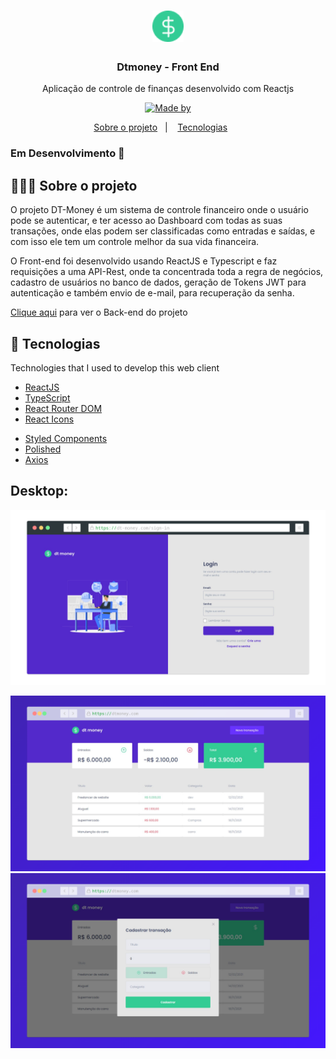 <h1 align="center">
	<img alt="Logo" src="https://github.com/GustavoMendes21/dtmoney-reactjs/blob/main/public/favicon.png" width="50px" />
<!--   Application Logo -->
</h1>

<h3 align="center">
  Dtmoney - Front End
</h3>

<p align="center">Aplicação de controle de finanças desenvolvido com Reactjs</p>

<p align="center">
  <a href="https://www.linkedin.com/in/eliasgcf/">
    <img alt="Made by" src="https://img.shields.io/static/v1?label=Made By&message=Gustavo Mendes&color=1E90FF&style=for-the-badge>&logo=linkedin">
  </a>
</p>

<p align="center">
  <a href="#-about-the-project">Sobre o projeto</a>&nbsp;&nbsp;&nbsp;|&nbsp;&nbsp;&nbsp;
  <a href="#-technologies">Tecnologias</a>&nbsp;&nbsp;&nbsp;&nbsp;&nbsp;&nbsp;
</p>

### Em Desenvolvimento 🚧

## 👨🏻‍💻 Sobre o projeto

<p>
	O projeto DT-Money é um sistema de controle financeiro onde o usuário pode se autenticar, e ter acesso ao Dashboard com todas as suas transações, onde elas podem ser classificadas como entradas e saídas, e com isso ele tem um controle melhor da sua vida financeira.
</p>

<p>O Front-end foi desenvolvido usando ReactJS e Typescript e faz requisições a uma API-Rest, onde ta concentrada toda a regra de negócios, cadastro de usuários no banco de dados, geração de Tokens JWT para autenticação e também envio de e-mail, para recuperação da senha.<p/>

<p>

[Clique aqui](https://github.com/GustavoMendes21/backend-dt-money) para ver o Back-end do projeto
  

## 🚀 Tecnologias

Technologies that I used to develop this web client

- [ReactJS](https://reactjs.org/)
- [TypeScript](https://www.typescriptlang.org/)
- [React Router DOM](https://reacttraining.com/react-router/)
- [React Icons](https://react-icons.netlify.com/#/)
<!-- - [UnForm](https://unform.dev/) -->
<!-- - [Yup](https://github.com/jquense/yup) -->
- [Styled Components](https://styled-components.com/)
- [Polished](https://github.com/styled-components/polished)
- [Axios](https://github.com/axios/axios)
<!-- - [Husky](https://github.com/typicode/husky) -->
<!-- - [Commitlint](https://github.com/conventional-changelog/commitlint) -->
<!-- - [Commitizen](https://github.com/commitizen/cz-cli) -->
<!-- - [Eslint](https://eslint.org/) -->
<!-- - [Prettier](https://prettier.io/) -->
<!-- - [EditorConfig](https://editorconfig.org/) -->

<h2>Desktop:</h2>

<img src="https://raw.githubusercontent.com/GustavoMendes21/dtmoney-reactjs/main/public/dt-money-preview.png" style="width: 800px"></img>

<img src="https://github.com/GustavoMendes21/dtmoney-reactjs/blob/main/public/screenshot-rocks.png" style="width: 800px"></img>
<img src="https://github.com/GustavoMendes21/dtmoney-reactjs/blob/main/public/screenshot-rocks%20(1).png" style="width: 800px"></img>


